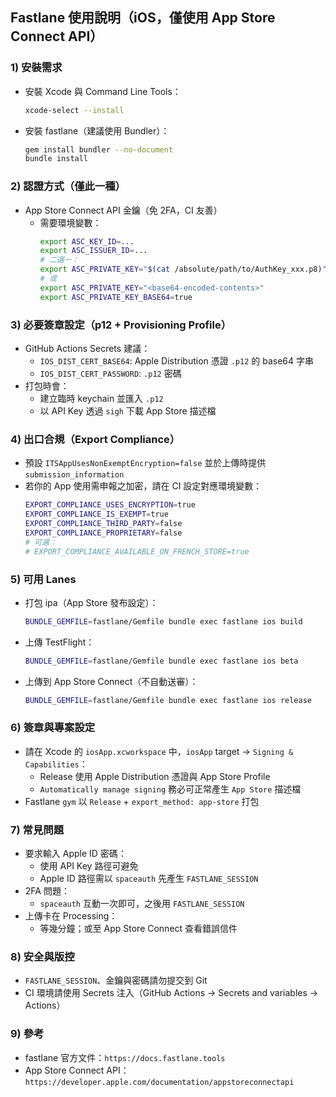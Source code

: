 ## Fastlane 使用說明（iOS，僅使用 App Store Connect API）

### 1) 安裝需求

- 安裝 Xcode 與 Command Line Tools：
  ```bash
  xcode-select --install
  ```
- 安裝 fastlane（建議使用 Bundler）：
  ```bash
  gem install bundler --no-document
  bundle install
  ```

### 2) 認證方式（僅此一種）

- App Store Connect API 金鑰（免 2FA，CI 友善）
  - 需要環境變數：
    ```bash
    export ASC_KEY_ID=...
    export ASC_ISSUER_ID=...
    # 二選一：
    export ASC_PRIVATE_KEY="$(cat /absolute/path/to/AuthKey_xxx.p8)"
    # 或
    export ASC_PRIVATE_KEY="<base64-encoded-contents>"
    export ASC_PRIVATE_KEY_BASE64=true
    ```

### 3) 必要簽章設定（p12 + Provisioning Profile）

- GitHub Actions Secrets 建議：
  - `IOS_DIST_CERT_BASE64`: Apple Distribution 憑證 `.p12` 的 base64 字串
  - `IOS_DIST_CERT_PASSWORD`: `.p12` 密碼
- 打包時會：
  - 建立臨時 keychain 並匯入 `.p12`
  - 以 API Key 透過 `sigh` 下載 App Store 描述檔

### 4) 出口合規（Export Compliance）

- 預設 `ITSAppUsesNonExemptEncryption=false` 並於上傳時提供 `submission_information`
- 若你的 App 使用需申報之加密，請在 CI 設定對應環境變數：
  ```bash
  EXPORT_COMPLIANCE_USES_ENCRYPTION=true
  EXPORT_COMPLIANCE_IS_EXEMPT=true
  EXPORT_COMPLIANCE_THIRD_PARTY=false
  EXPORT_COMPLIANCE_PROPRIETARY=false
  # 可選：
  # EXPORT_COMPLIANCE_AVAILABLE_ON_FRENCH_STORE=true
  ```

### 5) 可用 Lanes

- 打包 ipa（App Store 發布設定）：
  ```bash
  BUNDLE_GEMFILE=fastlane/Gemfile bundle exec fastlane ios build
  ```
- 上傳 TestFlight：
  ```bash
  BUNDLE_GEMFILE=fastlane/Gemfile bundle exec fastlane ios beta
  ```
- 上傳到 App Store Connect（不自動送審）：
  ```bash
  BUNDLE_GEMFILE=fastlane/Gemfile bundle exec fastlane ios release
  ```

### 6) 簽章與專案設定

- 請在 Xcode 的 `iosApp.xcworkspace` 中，`iosApp` target → `Signing & Capabilities`：
  - Release 使用 Apple Distribution 憑證與 App Store Profile
  - `Automatically manage signing` 務必可正常產生 `App Store` 描述檔
- Fastlane `gym` 以 `Release` + `export_method: app-store` 打包

### 7) 常見問題

- 要求輸入 Apple ID 密碼：
  - 使用 API Key 路徑可避免
  - Apple ID 路徑需以 `spaceauth` 先產生 `FASTLANE_SESSION`
- 2FA 問題：
  - `spaceauth` 互動一次即可，之後用 `FASTLANE_SESSION`
- 上傳卡在 Processing：
  - 等幾分鐘；或至 App Store Connect 查看錯誤信件

### 8) 安全與版控

- `FASTLANE_SESSION`、金鑰與密碼請勿提交到 Git
- CI 環境請使用 Secrets 注入（GitHub Actions → Secrets and variables → Actions）

### 9) 參考

- fastlane 官方文件：`https://docs.fastlane.tools`
- App Store Connect API：`https://developer.apple.com/documentation/appstoreconnectapi`
